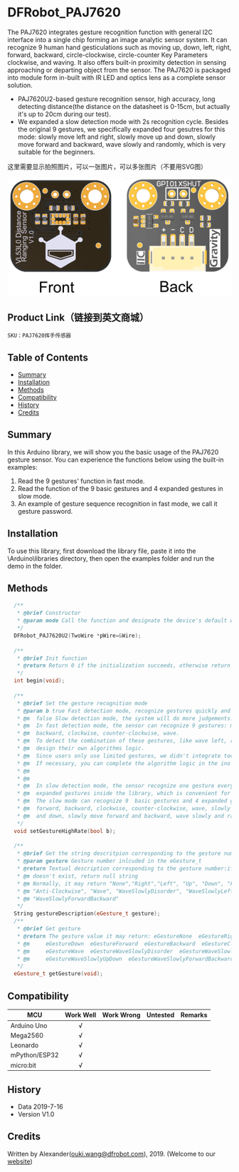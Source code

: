# DFRobot_PAJ7620
The PAJ7620 integrates gesture recognition function with general I2C interface into a single chip forming an image analytic sensor system. It can recognize 9 human hand gesticulations such as moving up, down, left, right, forward, backward, circle-clockwise, circle-counter Key Parameters clockwise, and waving. It also offers built-in proximity detection in sensing approaching or departing object from the sensor. The PAJ7620 is packaged into module form in-built with IR LED and optics lens as a complete sensor solution. <br>
* PAJ7620U2-based gesture recognition sensor, high accuracy, long detecting distance(the distance on the datasheet is 0-15cm, but actually it's up to 20cm during our test).
* We expanded a slow detection mode with 2s recognition cycle. Besides the original 9 gestures, we specifically expanded four gesutres for this mode: slowly move left and right, slowly move up and down, slowly move forward and backward, wave slowly and randomly, which is very suitable for the beginners.  

这里需要显示拍照图片，可以一张图片，可以多张图片（不要用SVG图）

![正反面svg效果图](https://github.com/ouki-wang/DFRobot_Sensor/raw/master/resources/images/SEN0245svg1.png)


## Product Link（链接到英文商城）
    SKU：PAJ7620挥手传感器
   
## Table of Contents

* [Summary](#summary)
* [Installation](#installation)
* [Methods](#methods)
* [Compatibility](#compatibility)
* [History](#history)
* [Credits](#credits)

## Summary

In this Arduino library, we will show you the basic usage of the PAJ7620 gesture sensor. You can experience the functions below using the built-in examples: 
  1. Read the 9 gestures' function in fast mode. 
  2. Read the function of the 9 basic gestures and 4 expanded gestures in slow mode.
  3. An example of gesture sequence recognition in fast mode, we call it gesture password.

## Installation

To use this library, first download the library file, paste it into the \Arduino\libraries directory, then open the examples folder and run the demo in the folder.

## Methods

```C++
  /**
   * @brief Constructor
   * @param mode Call the function and designate the device's default working mode. 
   */
  DFRobot_PAJ7620U2(TwoWire *pWire=&Wire);

  /**
   * @brief Init function
   * @return Return 0 if the initialization succeeds, otherwise return non-zero. 
   */
  int begin(void);

  /**
   * @brief Set the gesture recognition mode 
   * @param b true Fast detection mode, recognize gestures quickly and return. 
   * @n  false Slow detection mode, the system will do more judgements. 
   * @n  In fast detection mode, the sensor can recognize 9 gestures: move left, right, up, down, forward,
   * @n  backward, clockwise, counter-clockwise, wave.  
   * @n  To detect the combination of these gestures, like wave left, right and left quickly, users need to  
   * @n  design their own algorithms logic. 
   * @n  Since users only use limited gestures, we didn't integrate too much expanded gestures in the library. 
   * @n  If necessary, you can complete the algorithm logic in the ino file by yourself.   
   * @n
   * @n
   * @n  In slow detection mode, the sensor recognize one gesture every 2 seconds, and we have integrated the       
   * @n  expanded gestures inside the library, which is convenient for the beginners to use.  
   * @n  The slow mode can recognize 9  basic gestures and 4 expanded gestures: move left, right, up, down,      
   * @n  forward, backward, clockwise, counter-clockwise, wave, slowly move left and right, slowly move up 
   * @n  and down, slowly move forward and backward, wave slowly and randomly.
   */
  void setGestureHighRate(bool b);

  /**
   * @brief Get the string descritpion corresponding to the gesture number. 
   * @param gesture Gesture number inlcuded in the eGesture_t
   * @return Textual description corresponding to the gesture number:if the gesture input in the gesture table      
   * @n doesn't exist, return null string 
   * @n Normally, it may return "None","Right","Left", "Up", "Down", "Forward", "Backward", "Clockwise",
   * @n "Anti-Clockwise", "Wave", "WaveSlowlyDisorder", "WaveSlowlyLeftRight", "WaveSlowlyUpDown",
   * @n "WaveSlowlyForwardBackward"
   */
  String gestureDescription(eGesture_t gesture);
  /**
   * @brief Get gesture
   * @return The gesture value it may return: eGestureNone  eGestureRight  eGestureLeft  eGestureUp  
   * @n     eGestureDown  eGestureForward  eGestureBackward  eGestureClockwise
   * @n     eGestureWave  eGestureWaveSlowlyDisorder  eGestureWaveSlowlyLeftRight  
   * @n     eGestureWaveSlowlyUpDown  eGestureWaveSlowlyForwardBackward
   */
  eGesture_t getGesture(void);
```

## Compatibility

MCU                | Work Well    | Work Wrong   | Untested    | Remarks
------------------ | :----------: | :----------: | :---------: | -----
Arduino Uno        |      √       |              |             | 
Mega2560        |      √       |              |             | 
Leonardo        |      √       |              |             | 
mPython/ESP32   |      √       |              |             | 
micro:bit        |      √       |              |             | 

## History

- Data 2019-7-16
- Version V1.0


## Credits

Written by Alexander(ouki.wang@dfrobot.com), 2019. (Welcome to our [website](https://www.dfrobot.com/))

